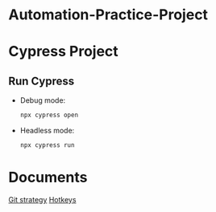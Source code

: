 # Automation-Practice-Project
# Cypress Project

## Run Cypress
- Debug mode:  
  ```bash
  npx cypress open

- Headless mode:  
  ```bash
  npx cypress run


# Documents
[Git strategy](docs/git-strategy.md)
[Hotkeys](docs/hotkeys.md)